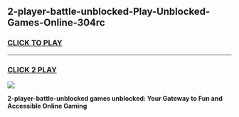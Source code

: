 
## 2-player-battle-unblocked-Play-Unblocked-Games-Online-304rc
<h3>
<a href="https://premium76.site?title=2-player-battle-unblocked&ref=25A">CLICK TO PLAY</a></h3>
<hr>

<h3>
<a href="https://premium76.site?title=2-player-battle-unblocked&ref=25A">CLICK 2 PLAY</a>
  
</h3>

<a href="https://premium76.site?title=2-player-battle-unblocked&ref=25A"><img src="https://clearcache.store/games.png"></a>


**2-player-battle-unblocked games unblocked: Your Gateway to Fun and Accessible Online Gaming**
